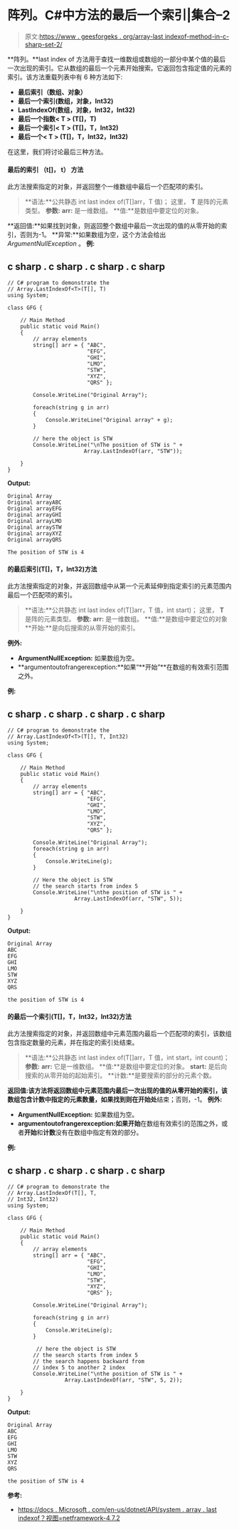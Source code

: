 # 阵列。C#中方法的最后一个索引|集合–2

> 原文:[https://www . geesforgeks . org/array-last indexof-method-in-c-sharp-set-2/](https://www.geeksforgeeks.org/array-lastindexof-method-in-c-sharp-set-2/)

**阵列。**last index of 方法用于查找一维数组或数组的一部分中某个值的最后一次出现的索引。它从数组的最后一个元素开始搜索。它返回包含指定值的元素的索引。该方法重载列表中有 6 种方法如下:

*   **最后索引（数组、对象）**
*   **最后一个索引(数组，对象，Int32)**
*   **LastIndexOf(数组，对象，Int32，Int32)**
*   **最后一个指数< T > (T[]，T)**
*   **最后一个索引< T > (T[]，T，Int32)**
*   **最后一个< T > (T[]，T，Int32，Int32)**

在这里，我们将讨论最后三种方法。

#### 最后的索引 <t>（t[]， t） 方法</t>

此方法搜索指定的对象，并返回整个一维数组中最后一个匹配项的索引。

> **语法:**公共静态 int last index of<T>(T[]arr，T 值)；
> 这里， **T** 是阵的元素类型。
> **参数:**
> **arr:** 是一维数组。
> **值:**是数组中要定位的对象。

**返回值:**如果找到对象，则返回整个数组中最后一次出现的值的从零开始的索引，否则为-1。
**异常:**如果数组为空，这个方法会给出 *ArgumentNullException* 。
**例:**

## c sharp . c sharp . c sharp . c sharp

```
// C# program to demonstrate the
// Array.LastIndexOf<T>(T[], T)
using System;

class GFG {

    // Main Method
    public static void Main()
    {
        // array elements
        string[] arr = { "ABC",
                         "EFG",
                         "GHI",
                         "LMO",
                         "STW",
                         "XYZ",
                         "QRS" };

        Console.WriteLine("Original Array");

        foreach(string g in arr)
        {
            Console.WriteLine("Original array" + g);
        }

        // here the object is STW
        Console.WriteLine("\nThe position of STW is " +
                        Array.LastIndexOf(arr, "STW"));

    }
}
```

**Output:** 

```
Original Array
Original arrayABC
Original arrayEFG
Original arrayGHI
Original arrayLMO
Original arraySTW
Original arrayXYZ
Original arrayQRS

The position of STW is 4
```

#### <t>的最后索引(T[]，T，Int32)方法</t>

此方法搜索指定的对象，并返回数组中从第一个元素延伸到指定索引的元素范围内最后一个匹配项的索引。

> **语法:**公共静态 int last index of<T>(T[]arr，T 值，int start)；
> 这里， **T** 是阵的元素类型。
> **参数:**
> **arr:** 是一维数组。
> **值:**是数组中要定位的对象
> **开始:**是向后搜索的从零开始的索引。

**例外:**

*   **ArgumentNullException:** 如果数组为空。
*   **argumentoutofrangerexception:**如果“**开始”**在数组的有效索引范围之外。

**例:**

## c sharp . c sharp . c sharp . c sharp

```
// C# program to demonstrate the
// Array.LastIndexOf<T>(T[], T, Int32)
using System;

class GFG {

    // Main Method
    public static void Main()
    {
        // array elements
        string[] arr = { "ABC",
                         "EFG",
                         "GHI",
                         "LMO",
                         "STW",
                         "XYZ",
                         "QRS" };

        Console.WriteLine("Original Array");
        foreach(string g in arr)
        {
            Console.WriteLine(g);
        }

        // Here the object is STW
        // the search starts from index 5
        Console.WriteLine("\nthe position of STW is " +
                     Array.LastIndexOf(arr, "STW", 5));

    }
}
```

**Output:** 

```
Original Array
ABC
EFG
GHI
LMO
STW
XYZ
QRS

the position of STW is 4
```

#### <t>的最后一个索引(T[]，T，Int32，Int32)方法</t>

此方法搜索指定的对象，并返回数组中元素范围内最后一个匹配项的索引，该数组包含指定数量的元素，并在指定的索引处结束。

> **语法:**公共静态 int last index of<T>(T[]arr，T 值，int start，int count)；
> **参数:**
> **arr:** 它是一维数组。
> **值:**是数组中要定位的对象。
> **start:** 是后向搜索的从零开始的起始索引。
> **计数:**是要搜索的部分的元素个数。

**返回值:**该方法将返回数组中元素范围内最后一次出现的值的从零开始的索引，该数组包含计数中指定的元素数量，如果找到则在**开始处**结束；否则，-1。
**例外:**

*   **ArgumentNullException:** 如果数组为空。
*   **argumentoutofrangerexception:**如果**开始**在数组有效索引的范围之外，或者**开始**和**计数**没有在数组中指定有效的部分。

**例:**

## c sharp . c sharp . c sharp . c sharp

```
// C# program to demonstrate the
// Array.LastIndexOf(T[], T,
// Int32, Int32)
using System;

class GFG {

    // Main Method
    public static void Main()
    {
        // array elements
        string[] arr = { "ABC",
                         "EFG",
                         "GHI",
                         "LMO",
                         "STW",
                         "XYZ",
                         "QRS" };

        Console.WriteLine("Original Array");

        foreach(string g in arr)
        {
            Console.WriteLine(g);
        }

         // here the object is STW
        // the search starts from index 5
        // the search happens backward from
        // index 5 to another 2 index
        Console.WriteLine("\nthe position of STW is " +
                  Array.LastIndexOf(arr, "STW", 5, 2));

    }
}
```

**Output:** 

```
Original Array
ABC
EFG
GHI
LMO
STW
XYZ
QRS

the position of STW is 4
```

**参考:**

*   [https://docs . Microsoft . com/en-us/dotnet/API/system . array . last indexof？视图=netframework-4.7.2](https://docs.microsoft.com/en-us/dotnet/api/system.array.lastindexof?view=netframework-4.7.2)